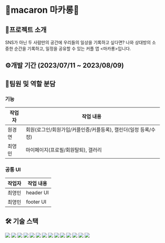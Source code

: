 # 🎂macaron 마카롱🎂
## 📣프로젝트 소개
SNS가 아닌 두 사람만의 공간에 우리들의 일상을 기록하고 싶다면? 
나와 상대방의 소중한 순간을 기록하고, 일정을 공유할 수 있는 커플 앱 <마카롱>입니다.
## ⚙개발 기간  (2023/07/11 ~ 2023/08/09)
## 💟팀원 및 역할 분담
### 기능

|작업자|작업 내용|
|------|---|
|원경연|회원(로그인/회원가입/커플인증/커플등록), 캘린더(일정 등록/수정)  |
|최영민|마이페이지(프로필/회원탈퇴), 갤러리  |

### 공통 UI

|작업자|작업 내용|
|------|---|
|최영민|header UI |
|최영민|footer UI |



## 🛠️ 기술 스택
<img src="https://img.shields.io/badge/html-E34F26?style=for-the-badge&logo=html5&logoColor=white"> <img src="https://img.shields.io/badge/JAVA-007396?style=for-the-badge&logo=java&logoColor=white"> <img src="https://img.shields.io/badge/javascript-F7DF1E?style=for-the-badge&logo=javascript&logoColor=black">
<img src="https://img.shields.io/badge/jquery-0769AD?style=for-the-badge&logo=jquery&logoColor=white"> <img src="https://img.shields.io/badge/css-1572B6?style=for-the-badge&logo=css3&logoColor=white">
<img src="https://img.shields.io/badge/bootstrap-7952B3?style=for-the-badge&logo=bootstrap&logoColor=white"> <img src="https://img.shields.io/badge/MariaDB-003545?style=for-the-badge&logo=MariaDB&logoColor=white">
<img src="https://img.shields.io/badge/MySQL-4479A1?style=for-the-badge&logo=MySQL&logoColor=white"> <img src="https://img.shields.io/badge/apache tomcat-F8DC75?style=for-the-badge&logo=apachetomcat&logoColor=white"> 
<img src="https://img.shields.io/badge/github-181717?style=for-the-badge&logo=github&logoColor=white"> <img src="https://img.shields.io/badge/slack-4A154B?style=for-the-badge&logo=slack&logoColor=white"> <img src="https://img.shields.io/badge/Eclipse IDE-2C2255?style=for-the-badge&logo=Eclipse IDE&logoColor=white"> 
<img src="https://img.shields.io/badge/erd cloud-EA4AAA?style=for-the-badge&logo=erd cloud&logoColor=white"> <img src="https://img.shields.io/badge/jsp-8BC0D0?style=for-the-badge&logo=jsp&logoColor=white">

